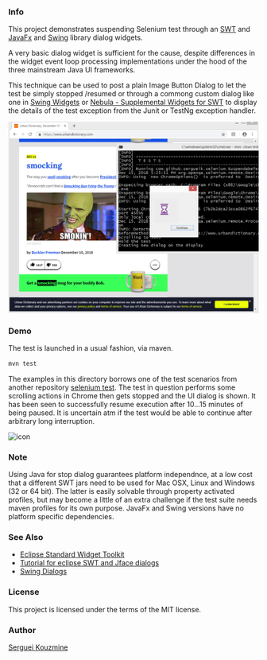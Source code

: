 ### Info

This project demonstrates suspending Selenium test through an
[SWT](http://www.java2s.com/Tutorial/Java/0280__SWT/Catalog0280__SWT.htm) and [JavaFx](http://www.java2s.com/Tutorials/Java/JavaFX/index.htm) and [Swing](http://www.java2s.com/Tutorial/Java/0240__Swing/Catalog0240__Swing.htm) library dialog widgets.

A very basic dialog widget is sufficient for the cause, despite differences in the widget event loop processing
implementations under the hood of the three mainstream Java UI frameworks.

This technique can be used to post a plain Image Button Dialog to let the test be simply stopped /resumed or
through a commong custom dialog like one in [Swing Widgets](https://github.com/eugener/oxbow) or
[Nebula - Supplemental Widgets for SWT](https://github.com/eclipse/nebula)
to display the details of the test exception from the Junit or TestNg exception handler.

![icon](https://github.com/sergueik/stoppable_test/blob/master/screenshots/capture_stopped_test.png)

### Demo
The test is launched in  a usual fashion, via maven.
```cmd
mvn test
```
The examples in this directory borrows one of the test scenarios from another repository [selenium test](https://github.com/sergueik/selenium_tests). The test in question performs some scrolling actions in Chrome then gets stopped and the UI dialog is shown. It has been seen to successfully resume execution after 10...15 minutes of being paused. It is uncertain atm if the test would be able to continue after arbitrary long interruption.

![icon](https://github.com/sergueik/stoppable_test/blob/master/screenshots/capture_stopped_test_javafx.png)

### Note

Using Java for stop dialog guarantees platform independnce,
at a low cost that a different SWT jars need to be used for Mac OSX, Linux and Windows (32 or 64 bit).
The latter is easily solvable through property activated profiles, but may become a little of an extra challenge if the test suite needs maven profiles for its own purpose.
JavaFx and Swing versions have no platform specific dependencies.

### See Also
  * [Eclipse Standard Widget Toolkit](https://www.eclipse.org/swt/)
  * [Tutorial for eclipse SWT and Jface dialogs](http://www.vogella.com/tutorials/EclipseDialogs/article.html)
  * [Swing Dialogs](https://docs.oracle.com/javase/tutorial/uiswing/components/dialog.html)

### License
This project is licensed under the terms of the MIT license.

### Author
[Serguei Kouzmine](kouzmine_serguei@yahoo.com)
